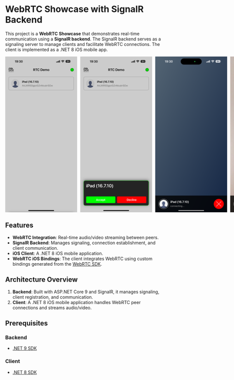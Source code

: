 # WebRTC Showcase with SignalR Backend

This project is a **WebRTC Showcase** that demonstrates real-time communication using a **SignalR backend**. The SignalR backend serves as a signaling server to manage clients and facilitate WebRTC connections. The client is implemented as a .NET 8 iOS mobile app.

<div style="display: flex; gap: 10px;">
  <img src="https://github.com/ValonK/WebRTC.Demo/blob/main/assets/IMG_0369.PNG?raw=true" width="230">
  <img src="https://github.com/ValonK/WebRTC.Demo/blob/main/assets/IMG_0370.PNG?raw=true" width="230">
  <img src="https://github.com/ValonK/WebRTC.Demo/blob/main/assets/IMG_0371.PNG?raw=true" width="230">
  <img src="https://github.com/ValonK/WebRTC.Demo/blob/main/assets/IMG_0372.PNG?raw=true" width="230">
</div>

## Features

-   **WebRTC Integration**: Real-time audio/video streaming between peers.
-   **SignalR Backend**: Manages signaling, connection establishment, and client communication.
-   **iOS Client**: A .NET 8 iOS mobile application.
-   **WebRTC iOS Bindings**: The client integrates WebRTC using custom bindings generated from the [WebRTC SDK](https://github.com/webrtc-sdk).

## Architecture Overview

1.  **Backend**: Built with ASP.NET Core 9 and SignalR, it manages signaling, client registration, and communication.
2.  **Client**: A .NET 8 iOS mobile application handles WebRTC peer connections and streams audio/video.

## Prerequisites

### Backend

-   [.NET 9 SDK](https://dotnet.microsoft.com/download/dotnet/9.0)
### Client

-   [.NET 8 SDK](https://dotnet.microsoft.com/download/dotnet/8.0)
